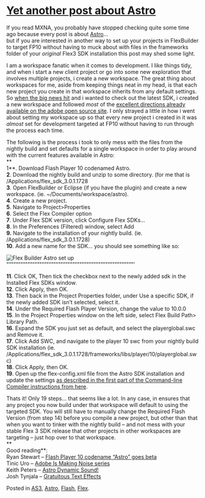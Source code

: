 # [Yet another post about Astro](http://custardbelly.com/blog/2008/05/15/yet-another-post-about-astro/)

If you read MXNA, you probably have stopped checking quite some time ago because every post is about [Astro](http://labs.adobe.com/technologies/flashplayer10/)…  
but if you are interested in another way to set up your projects in FlexBuilder to target FP10 without having to muck about with files in the frameworks folder of your _original_ Flex3 SDK installation this post may shed some light.

I am a workspace fanatic when it comes to development. I like things tidy, and when i start a new client project or go into some new exploration that involves multiple projects, i create a new workspace. The great thing about workspaces for me, aside from keeping things neat in my head, is that each new project you create in that workspace inherits from any default settings. So [when the big news hit](http://blogs.zdnet.com/Stewart/?p=841) and i wanted to check out the latest SDK, i created a new workspace and followed _most_ of the [excellent directions already available on the adobe open source site](http://opensource.adobe.com/wiki/display/flexsdk/Targeting+Flash+Player+10+Beta+with+Flex+SDK+3.0.x). I only strayed a little in how i went about setting my workspace up so that every new project i created in it was *almost* set for development targeted at FP10 without having to run through the process each time. 

The following is the process i took to only mess with the files from the nightly build and set defaults for a single workspace in order to play around with the current features available in Astro:  
**  
1**. Download Flash Player 10 codenamed Astro.  
**2**. Download the nightly build and unzip to some directory. (for me that is /Applications/flex_sdk_3.0.1.1728  
**3**. Open FlexBuilder or Eclipse (if you have the plugin) and create a new workspace. (ie. ~/Documents/workspace/astro).  
**4**. Create a new project.  
**5**. Navigate to Project>Properties  
**6**. Select the Flex Compiler option  
**7**. Under Flex SDK version, click Configure Flex SDKs…  
**8**. In the Preferences (Filtered) window, select Add  
**9.** Navigate to the installation of your nightly build. (ie. /Applications/flex_sdk_3.0.1.1728)  
**10**. Add a new name for the SDK… you should see something like so:

![Flex Builder Astro set up](http://custardbelly.com/blog/images/astro.jpg)””””””””””””””””””””””””””””””””””””””””””””””””””””””’ 

**11**. Click OK, Then tick the checkbox next to the newly added sdk in the Installed Flex SDKs window.  
**12**. Click Apply, then OK.  
**13**. Then back in the Project Properties folder, under Use a specific SDK, if the newly added SDK isn’t selected, select it.  
**14**. Under the Required Flash Player Version, change the value to 10.0.0  
**15**. In the Project Properties window on the left side, select Flex Build Path> Library Path.  
**16**. Expand the SDK you just set as default, and select the playerglobal.swc and Remove it.  
**17**. Click Add SWC, and navigate to the player 10 swc from your nightly build SDK installation (ie. /Applications/flex_sdk_3.0.1.1728/frameworks/libs/player/10/playerglobal.swc)  
**18**. Click Apply, then OK.  
**19**. Open up the flex-config.xml file from the Astro SDK installation and update the settings [as described in the first part of the Command-line Compiler instructions from here](http://opensource.adobe.com/wiki/display/flexsdk/Targeting+Flash+Player+10+Beta+with+Flex+SDK+3.0.x).

Thats it! Only 19 steps… that seems like a lot. In any case, in ensures that any project you now build under that workspace will default to using the targeted SDK. You will still have to manually change the Required Flash Version (from step 14) before you compile a new project, but other than that when you want to tinker with the nightly build – and not mess with your stable Flex 3 SDK release that other projects in other workspaces are targeting – just hop over to that workspace.  
**  
Good reading**:  
Ryan Stewart – [Flash Player 10 codename “Astro” goes beta](http://blogs.zdnet.com/Stewart/?p=841)  
Tinic Uro – [Adobe Is Making Noise series](http://www.kaourantin.net/)  
Keith Peters – [Astro Dynamic Sound!](http://www.bit-101.com/blog/?p=1264)  
Josh Tynjala – [Gratuitous Text Effects](http://www.zeuslabs.us/2008/05/15/gratuitous-text-effects-courtesy-of-flash-player-10/)

Posted in [AS3](http://custardbelly.com/blog/category/as3/), [Astro](http://custardbelly.com/blog/category/astro/), [Flash](http://custardbelly.com/blog/category/flash/), [Flex](http://custardbelly.com/blog/category/flex/).
